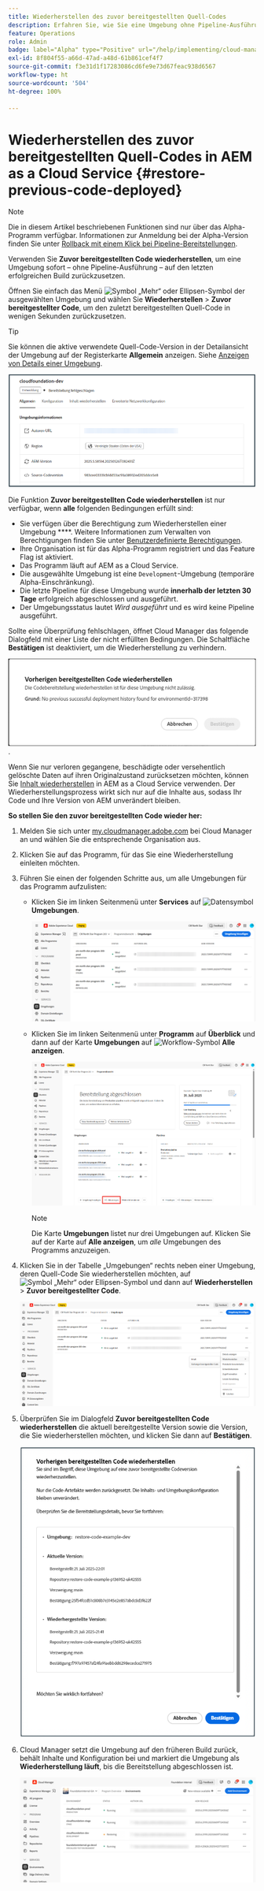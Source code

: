 ```yaml
---
title: Wiederherstellen des zuvor bereitgestellten Quell-Codes
description: Erfahren Sie, wie Sie eine Umgebung ohne Pipeline-Ausführung auf den letzten erfolgreichen Build zurücksetzen.
feature: Operations
role: Admin
badge: label="Alpha" type="Positive" url="/help/implementing/cloud-manager/release-notes/current.md#gitlab-bitbucket"
exl-id: 8f804f55-a66d-47ad-a48d-61b861cef4f7
source-git-commit: f3e31d1f17283086cd6fe9e73d67feac938d6567
workflow-type: ht
source-wordcount: '504'
ht-degree: 100%

---
```


# Wiederherstellen des zuvor bereitgestellten Quell-Codes in AEM as a Cloud Service {#restore-previous-code-deployed}

>[!NOTE]
>
>Die in diesem Artikel beschriebenen Funktionen sind nur über das Alpha-Programm verfügbar. Informationen zur Anmeldung bei der Alpha-Version finden Sie unter [Rollback mit einem Klick bei Pipeline-Bereitstellungen](/help/implementing/cloud-manager/release-notes/current.md##one-click-rollback).

Verwenden Sie **Zuvor bereitgestellten Code wiederherstellen**, um eine Umgebung sofort – ohne Pipeline-Ausführung – auf den letzten erfolgreichen Build zurückzusetzen.

Öffnen Sie einfach das Menü ![Symbol „Mehr“ oder Ellipsen-Symbol](https://spectrum.adobe.com/static/icons/workflow_18/Smock_More_18_N.svg) der ausgewählten Umgebung und wählen Sie **Wiederherstellen** > **Zuvor bereitgestellter Code**, um den zuletzt bereitgestellten Quell-Code in wenigen Sekunden zurückzusetzen.

>[!TIP]
>
>Sie können die aktive verwendete Quell-Code-Version in der Detailansicht der Umgebung auf der Registerkarte **Allgemein** anzeigen. Siehe [Anzeigen von Details einer Umgebung](/help/implementing/cloud-manager/manage-environments.md#viewing-environment).
>
>![Verwendete Source-Code-Version](/help/operations/assets/environments-view-details-sourcecodeversion.png)

Die Funktion **Zuvor bereitgestellten Code wiederherstellen** ist nur verfügbar, wenn **alle** folgenden Bedingungen erfüllt sind:

* Sie verfügen über die Berechtigung zum Wiederherstellen einer Umgebung ****. Weitere Informationen zum Verwalten von Berechtigungen finden Sie unter [Benutzerdefinierte Berechtigungen](/help/implementing/cloud-manager/custom-permissions.md).
* Ihre Organisation ist für das Alpha-Programm registriert und das Feature Flag ist aktiviert.
* Das Programm läuft auf AEM as a Cloud Service.
* Die ausgewählte Umgebung ist eine `Development`-Umgebung (temporäre Alpha-Einschränkung).
* Die letzte Pipeline für diese Umgebung wurde **innerhalb der letzten 30 Tage** erfolgreich abgeschlossen und ausgeführt.
* Der Umgebungsstatus lautet *Wird ausgeführt* und es wird keine Pipeline ausgeführt.

Sollte eine Überprüfung fehlschlagen, öffnet Cloud Manager das folgende Dialogfeld mit einer Liste der nicht erfüllten Bedingungen. Die Schaltfläche **Bestätigen** ist deaktiviert, um die Wiederherstellung zu verhindern.

![Fehlerdialogfeld bei der Wiederherstellung zuvor bereitgestellten Codes](/help/operations/assets/restore-previous-code-deployment-not-allowed.png).

Wenn Sie nur verloren gegangene, beschädigte oder versehentlich gelöschte Daten auf ihren Originalzustand zurücksetzen möchten, können Sie [Inhalt wiederherstellen](/help/operations/restore.md) in AEM as a Cloud Service verwenden. Der Wiederherstellungsprozess wirkt sich nur auf die Inhalte aus, sodass Ihr Code und Ihre Version von AEM unverändert bleiben. 

**So stellen Sie den zuvor bereitgestellten Code wieder her:**

1. Melden Sie sich unter [my.cloudmanager.adobe.com](https://my.cloudmanager.adobe.com/) bei Cloud Manager an und wählen Sie die entsprechende Organisation aus.

1. Klicken Sie auf das Programm, für das Sie eine Wiederherstellung einleiten möchten.

1. Führen Sie einen der folgenden Schritte aus, um alle Umgebungen für das Programm aufzulisten:

   * Klicken Sie im linken Seitenmenü unter **Services** auf ![Datensymbol](https://spectrum.adobe.com/static/icons/workflow_18/Smock_Data_18_N.svg) **Umgebungen**.

     ![Registerkarte „Umgebungen“](assets/environments-1.png)

   * Klicken Sie im linken Seitenmenü unter **Programm** auf **Überblick** und dann auf der Karte **Umgebungen** auf ![Workflow-Symbol](https://spectrum.adobe.com/static/icons/workflow_18/Smock_Workflow_18_N.svg) **Alle anzeigen**.

     ![Option „Alle anzeigen“](assets/environments-2.png)

     >[!NOTE]
     >
     >Die Karte **Umgebungen** listet nur drei Umgebungen auf. Klicken Sie auf der Karte auf **Alle anzeigen**, um *alle* Umgebungen des Programms anzuzeigen.

1. Klicken Sie in der Tabelle „Umgebungen“ rechts neben einer Umgebung, deren Quell-Code Sie wiederherstellen möchten, auf ![Symbol „Mehr“ oder Ellipsen-Symbol](https://spectrum.adobe.com/static/icons/workflow_18/Smock_More_18_N.svg) und dann auf **Wiederherstellen** > **Zuvor bereitgestellter Code**.

   ![Option „Zuvor bereitgestellter Code“ im Ellipsen-Menü](/help/operations/assets/restore-previous-code-deployed-menu.png)

1. Überprüfen Sie im Dialogfeld **Zuvor bereitgestellten Code wiederherstellen** die aktuell bereitgestellte Version sowie die Version, die Sie wiederherstellen möchten, und klicken Sie dann auf **Bestätigen**.

   ![Dialogfeld „Zuvor bereitgestellten Code wiederherstellen“](/help/operations/assets/restore-previous-code-deployed-dialogbox.png)

1. Cloud Manager setzt die Umgebung auf den früheren Build zurück, behält Inhalte und Konfiguration bei und markiert die Umgebung als **Wiederherstellung läuft**, bis die Bereitstellung abgeschlossen ist.

   ![Aktivierung wird wiederhergestellt](/help/operations/assets/restore-previous-code-deployed-restoring.png)
